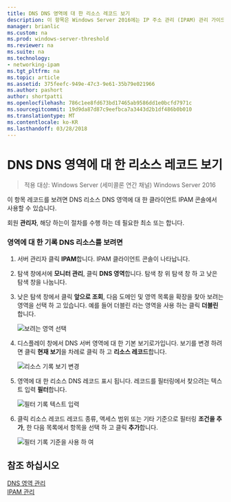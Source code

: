 ```yaml
---
title: DNS DNS 영역에 대 한 리소스 레코드 보기
description: 이 항목은 Windows Server 2016에는 IP 주소 관리 (IPAM) 관리 가이드의 일부입니다.
manager: brianlic
ms.custom: na
ms.prod: windows-server-threshold
ms.reviewer: na
ms.suite: na
ms.technology:
- networking-ipam
ms.tgt_pltfrm: na
ms.topic: article
ms.assetid: 375feefc-949e-47c3-9e61-35b79e021966
ms.author: pashort
author: shortpatti
ms.openlocfilehash: 786c1ee8fd673bd17465ab9586dd1e0bcfd7971c
ms.sourcegitcommit: 19d9da87d87c9eefbca7a3443d2b1df486b0b010
ms.translationtype: MT
ms.contentlocale: ko-KR
ms.lasthandoff: 03/28/2018
---
```

# <a name="view-dns-resource-records-for-a-dns-zone"></a>DNS DNS 영역에 대 한 리소스 레코드 보기

>적용 대상: Windows Server (세미콜론 연간 채널) Windows Server 2016

이 항목 레코드를 보려면 DNS 리소스 DNS 영역에 대 한 클라이언트 IPAM 콘솔에서 사용할 수 있습니다.  
  
회원 **관리자**, 해당 하는이 절차를 수행 하는 데 필요한 최소 또는 합니다.  
  
### <a name="to-view-dns-resource-records-for-a-zone"></a>영역에 대 한 기록 DNS 리소스를 보려면  
  
1.  서버 관리자 클릭 **IPAM**합니다. IPAM 클라이언트 콘솔이 나타납니다.  
  
2.  탐색 창에서에 **모니터 관리**, 클릭 **DNS 영역**합니다.  탐색 창 위 탐색 창 하 고 낮은 탐색 창을 나눕니다.  
  
3.  낮은 탐색 창에서 클릭 **앞으로 조회**, 다음 도메인 및 영역 목록을 확장을 찾아 보려는 영역을 선택 하 고 있습니다. 예를 들어 더블린 라는 영역을 사용 하는 클릭 **더블린**합니다.  
  
    ![보려는 영역 선택](../../media/View-DNS-Resource-Records-for-a-DNS-Zone/ipam_DNSzones_01a.jpg)  

  
4.  디스플레이 창에서 DNS 서버 영역에 대 한 기본 보기로가입니다. 보기를 변경 하려면 클릭 **현재 보기**을 차례로 클릭 하 고 **리소스 레코드**합니다.  
  
    ![리소스 기록 보기 변경](../../media/View-DNS-Resource-Records-for-a-DNS-Zone/ipam_Zone_RR_02.jpg)  
  
5.  영역에 대 한 리소스 DNS 레코드 표시 됩니다. 레코드를 필터링에서 찾으려는 텍스트 입력 **필터**합니다.  
  
    ![필터 기록 텍스트 입력](../../media/View-DNS-Resource-Records-for-a-DNS-Zone/ipam_DNSzones_01c.jpg)  
  
6.  클릭 리소스 레코드 레코드 종류, 액세스 범위 또는 기타 기준으로 필터링 **조건을 추가**, 한 다음 목록에서 항목을 선택 하 고 클릭 **추가**합니다.  
  
    ![필터 기록 기준을 사용 하 여](../../media/View-DNS-Resource-Records-for-a-DNS-Zone/ipam_DNSzones_01d.jpg)  
  
## <a name="see-also"></a>참조 하십시오  
[DNS 영역 관리](DNS-Zone-Management.md)  
[IPAM 관리](Manage-IPAM.md)  
  


